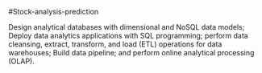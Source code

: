 #Stock-analysis-prediction

Design analytical databases with dimensional and NoSQL data models; 
Deploy data analytics applications with SQL programming; perform data cleansing, extract, transform, and load (ETL) operations for data warehouses;
Build data pipeline; and perform online analytical processing (OLAP).
